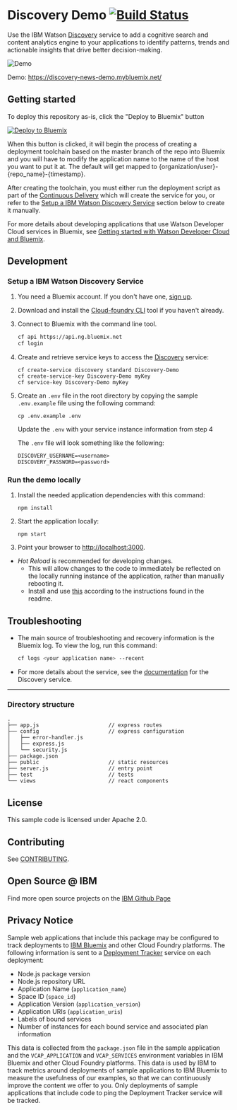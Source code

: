 # Discovery Demo [![Build Status](https://travis-ci.org/watson-developer-cloud/discovery-nodejs.svg?branch=master)](https://travis-ci.org/watson-developer-cloud/discovery-nodejs)


Use the IBM Watson [Discovery][service_url] service to add a cognitive search and content analytics engine to your applications to identify patterns, trends and actionable insights that drive better decision-making.

![Demo](readme-images/new-demo.gif)

Demo: https://discovery-news-demo.mybluemix.net/

## Getting started

To deploy this repository as-is, click the "Deploy to Bluemix" button

[![Deploy to Bluemix][deploy_button_url]][deploy_url]

When this button is clicked, it will begin the process of creating a deployment toolchain based on the master branch of the repo into Bluemix and you will have to modify the application name to the name of the host you want to put it at. The default will get mapped to {organization/user}-{repo_name}-{timestamp}.

After creating the toolchain, you must either run the deployment script as part of the [Continuous Delivery](https://www.ibm.com/devops/method/content/deliver/practice_continuous_delivery/) which will create the service for you, or refer to the [Setup a IBM Watson Discovery Service](#setup-a-ibm-watson-discovery-service) section below to create it manually.

For more details about developing applications that use Watson Developer Cloud services in Bluemix, see [Getting started with Watson Developer Cloud and Bluemix][getting_started].

## Development

### Setup a IBM Watson Discovery Service

1. You need a Bluemix account. If you don't have one, [sign up][sign_up].

1. Download and install the [Cloud-foundry CLI][cloud_foundry] tool if you haven't already.

1. Connect to Bluemix with the command line tool.

   ```sh
   cf api https://api.ng.bluemix.net
   cf login
   ```

1. Create and retrieve service keys to access the [Discovery][service_url] service:

   ```none
   cf create-service discovery standard Discovery-Demo
   cf create-service-key Discovery-Demo myKey
   cf service-key Discovery-Demo myKey
   ```

1. Create an `.env` file in the root directory by copying the sample `.env.example` file using the following command:

   ```none
   cp .env.example .env
   ```
   Update the `.env` with your service instance information from step 4

   The `.env` file will look something like the following:

   ```none
   DISCOVERY_USERNAME=<username>
   DISCOVERY_PASSWORD=<password>
   ```

### Run the demo locally

1. Install the needed application dependencies with this command:

   ```none
   npm install
   ```

1. Start the application locally:

   ```none
   npm start
   ```

1. Point your browser to [http://localhost:3000](http://localhost:3000).

* *Hot Reload* is recommended for developing changes.
    * This will allow changes to the code to immediately be reflected on the locally running instance of the application, rather than manually rebooting it.
    * Install and use [this](https://github.com/remy/nodemon) according to the instructions found in the readme.

## Troubleshooting

* The main source of troubleshooting and recovery information is the Bluemix log. To view the log, run this command:

  ```sh
  cf logs <your application name> --recent
  ```

* For more details about the service, see the [documentation][docs] for the Discovery service.

----

### Directory structure

```none
.
├── app.js                      // express routes
├── config                      // express configuration
│   ├── error-handler.js
│   ├── express.js
│   └── security.js
├── package.json
├── public                      // static resources
├── server.js                   // entry point
├── test                        // tests
└── views                       // react components
```

## License

  This sample code is licensed under Apache 2.0.

## Contributing

  See [CONTRIBUTING](.github/CONTRIBUTING.md).

## Open Source @ IBM
  Find more open source projects on the [IBM Github Page](http://ibm.github.io/)

## Privacy Notice

Sample web applications that include this package may be configured to track deployments to [IBM Bluemix](https://www.bluemix.net/) and other Cloud Foundry platforms. The following information is sent to a [Deployment Tracker](https://github.com/IBM-Bluemix/cf-deployment-tracker-service) service on each deployment:

* Node.js package version
* Node.js repository URL
* Application Name (`application_name`)
* Space ID (`space_id`)
* Application Version (`application_version`)
* Application URIs (`application_uris`)
* Labels of bound services
* Number of instances for each bound service and associated plan information

This data is collected from the `package.json` file in the sample application and the `VCAP_APPLICATION` and `VCAP_SERVICES` environment variables in IBM Bluemix and other Cloud Foundry platforms. This data is used by IBM to track metrics around deployments of sample applications to IBM Bluemix to measure the usefulness of our examples, so that we can continuously improve the content we offer to you. Only deployments of sample applications that include code to ping the Deployment Tracker service will be tracked.

[deploy_track_url]: https://github.com/cloudant-labs/deployment-tracker
[cloud_foundry]: https://github.com/cloudfoundry/cli
[getting_started]: https://www.ibm.com/watson/developercloud/doc/common/index.html
[service_url]: http://www.ibm.com/watson/developercloud/discovery.html
[docs]: http://www.ibm.com/watson/developercloud/doc/discovery/index.html
[sign_up]: https://console.ng.bluemix.net/registration/
[deploy_button_url]: https://deployment-tracker.mybluemix.net/stats/790012bd5928500d2f22b1e09648756b/button.svg
[deploy_url]: https://bluemix.net/deploy?repository=https://github.com/watson-developer-cloud/discovery-nodejs.git
